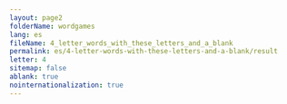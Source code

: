 ```yaml
---
layout: page2
folderName: wordgames
lang: es
fileName: 4_letter_words_with_these_letters_and_a_blank
permalink: es/4-letter-words-with-these-letters-and-a-blank/result
letter: 4
sitemap: false
ablank: true
nointernationalization: true
---
```

